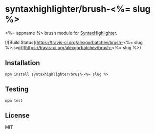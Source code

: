 # syntaxhighlighter/brush-<%= slug %>

<%= appname %> brush module for [SyntaxHighlighter](https://github.com/syntaxhighlighter).

[![Build Status](https://travis-ci.org/alexgorbatchev/brush-<%= slug %>.svg)](https://travis-ci.org/alexgorbatchev/brush-<%= slug %>)

## Installation

    npm install syntaxhighlighter/brush-<%= slug %>

## Testing

    npm test

## License

MIT
